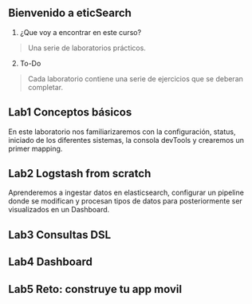 ## Bienvenido a eticSearch
1. ¿Que voy a encontrar en este curso?
>Una serie de laboratorios prácticos.

2. To-Do
>Cada laboratorio contiene una serie de ejercicios que se deberan completar.

## Lab1 Conceptos básicos
En este laboratorio nos familiarizaremos con la configuración, status, iniciado de los diferentes sistemas, la consola devTools y crearemos un primer mapping.

## Lab2 Logstash from scratch
Aprenderemos a ingestar datos en elasticsearch, configurar un pipeline donde se modifican y procesan tipos de datos para posteriormente ser visualizados en un Dashboard.

## Lab3 Consultas DSL

## Lab4 Dashboard

## Lab5 Reto: construye tu app movil
